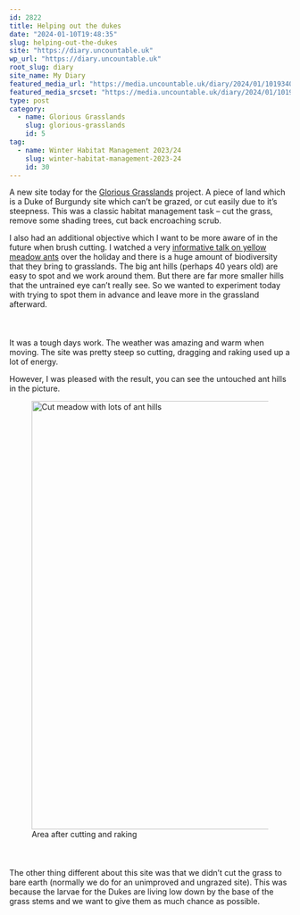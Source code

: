 ```yaml
---
id: 2822
title: Helping out the dukes
date: "2024-01-10T19:48:35"
slug: helping-out-the-dukes
site: "https://diary.uncountable.uk"
wp_url: "https://diary.uncountable.uk"
root_slug: diary
site_name: My Diary
featured_media_url: "https://media.uncountable.uk/diary/2024/01/10193403/IMG20240110100204.webp"
featured_media_srcset: "https://media.uncountable.uk/diary/2024/01/10193403/IMG20240110100204-300x168.webp 300w, https://media.uncountable.uk/diary/2024/01/10193403/IMG20240110100204-1024x572.webp 1024w, https://media.uncountable.uk/diary/2024/01/10193403/IMG20240110100204-150x150.webp 150w, https://media.uncountable.uk/diary/2024/01/10193403/IMG20240110100204-640x357.webp 640w, https://media.uncountable.uk/diary/2024/01/10193403/IMG20240110100204.webp 2000w"
type: post
category:
  - name: Glorious Grasslands
    slug: glorious-grasslands
    id: 5
tag:
  - name: Winter Habitat Management 2023/24
    slug: winter-habitat-management-2023-24
    id: 30
---
```



<p>A new site today for the <a href="https://www.cotswoldsaonb.org.uk/looking-after/our-grasslands-projects/glorious-cotswolds-grasslands/">Glorious Grasslands</a> project.  A piece of land which is a Duke of Burgundy site which can&#8217;t be grazed, or cut easily due to it&#8217;s steepness.  This was a classic habitat management task &#8211; cut the grass, remove some shading trees, cut back encroaching scrub.</p>



<p>I also had an additional objective which I want to be more aware of in the future when brush cutting.  I watched a very <a href="https://biologicalrecording.co.uk/2023/12/05/yellow-meadow-ants/">informative talk on yellow meadow ants</a> over the holiday and there is a huge amount of biodiversity that they bring to grasslands.  The big ant hills (perhaps 40 years old) are easy to spot and we work around them.  But there are far more smaller hills that the untrained eye can&#8217;t really see.  So we wanted to experiment today with trying to spot them in advance and leave more in the grassland afterward.</p>


<style>.kb-row-layout-id2822_f5a924-d9 > .kt-row-column-wrap{align-content:start;}:where(.kb-row-layout-id2822_f5a924-d9 > .kt-row-column-wrap) > .wp-block-kadence-column{justify-content:start;}.kb-row-layout-id2822_f5a924-d9 > .kt-row-column-wrap{column-gap:var(--global-kb-gap-md, 2rem);row-gap:var(--global-kb-gap-md, 2rem);padding-top:var(--global-kb-spacing-sm, 1.5rem);padding-bottom:var(--global-kb-spacing-sm, 1.5rem);grid-template-columns:repeat(2, minmax(0, 1fr));}.kb-row-layout-id2822_f5a924-d9 > .kt-row-layout-overlay{opacity:0.30;}@media all and (max-width: 1024px){.kb-row-layout-id2822_f5a924-d9 > .kt-row-column-wrap{grid-template-columns:repeat(2, minmax(0, 1fr));}}@media all and (max-width: 767px){.kb-row-layout-id2822_f5a924-d9 > .kt-row-column-wrap{grid-template-columns:minmax(0, 1fr);}.kb-row-layout-id2822_f5a924-d9 > .kt-row-column-wrap > .wp-block-kadence-column:nth-of-type(1){order:2;}.kb-row-layout-id2822_f5a924-d9 > .kt-row-column-wrap > .wp-block-kadence-column:nth-of-type(2){order:1;}.kb-row-layout-id2822_f5a924-d9 > .kt-row-column-wrap > .wp-block-kadence-column:nth-of-type(3){order:12;}.kb-row-layout-id2822_f5a924-d9 > .kt-row-column-wrap > .wp-block-kadence-column:nth-of-type(4){order:11;}.kb-row-layout-id2822_f5a924-d9 > .kt-row-column-wrap > .wp-block-kadence-column:nth-of-type(5){order:22;}.kb-row-layout-id2822_f5a924-d9 > .kt-row-column-wrap > .wp-block-kadence-column:nth-of-type(6){order:21;}.kb-row-layout-id2822_f5a924-d9 > .kt-row-column-wrap > .wp-block-kadence-column:nth-of-type(7){order:32;}.kb-row-layout-id2822_f5a924-d9 > .kt-row-column-wrap > .wp-block-kadence-column:nth-of-type(8){order:31;}}</style><div class="kb-row-layout-wrap kb-row-layout-id2822_f5a924-d9 alignnone wp-block-kadence-rowlayout"><div class="kt-row-column-wrap kt-has-2-columns kt-row-layout-equal kt-tab-layout-inherit kt-mobile-layout-row kt-row-valign-top">
<style>.kadence-column2822_e3a493-20 > .kt-inside-inner-col,.kadence-column2822_e3a493-20 > .kt-inside-inner-col:before{border-top-left-radius:0px;border-top-right-radius:0px;border-bottom-right-radius:0px;border-bottom-left-radius:0px;}.kadence-column2822_e3a493-20 > .kt-inside-inner-col{column-gap:var(--global-kb-gap-sm, 1rem);}.kadence-column2822_e3a493-20 > .kt-inside-inner-col{flex-direction:column;}.kadence-column2822_e3a493-20 > .kt-inside-inner-col > .aligncenter{width:100%;}.kadence-column2822_e3a493-20 > .kt-inside-inner-col:before{opacity:0.3;}.kadence-column2822_e3a493-20{position:relative;}@media all and (max-width: 1024px){.kadence-column2822_e3a493-20 > .kt-inside-inner-col{flex-direction:column;justify-content:center;}}@media all and (max-width: 767px){.kadence-column2822_e3a493-20 > .kt-inside-inner-col{flex-direction:column;justify-content:center;}}</style>
<div class="wp-block-kadence-column kadence-column2822_e3a493-20"><div class="kt-inside-inner-col">
<p>It was a tough days work.  The weather was amazing and warm when moving.  The site was pretty steep so cutting, dragging and raking used up a lot of energy.</p>



<p>However, I was pleased with the result, you can see the untouched ant hills in the picture.</p>
</div></div>


<style>.kadence-column2822_1a5eba-cc > .kt-inside-inner-col,.kadence-column2822_1a5eba-cc > .kt-inside-inner-col:before{border-top-left-radius:0px;border-top-right-radius:0px;border-bottom-right-radius:0px;border-bottom-left-radius:0px;}.kadence-column2822_1a5eba-cc > .kt-inside-inner-col{column-gap:var(--global-kb-gap-sm, 1rem);}.kadence-column2822_1a5eba-cc > .kt-inside-inner-col{flex-direction:column;}.kadence-column2822_1a5eba-cc > .kt-inside-inner-col > .aligncenter{width:100%;}.kadence-column2822_1a5eba-cc > .kt-inside-inner-col:before{opacity:0.3;}.kadence-column2822_1a5eba-cc{position:relative;}@media all and (max-width: 1024px){.kadence-column2822_1a5eba-cc > .kt-inside-inner-col{flex-direction:column;justify-content:center;}}@media all and (max-width: 767px){.kadence-column2822_1a5eba-cc > .kt-inside-inner-col{flex-direction:column;justify-content:center;}}</style>
<div class="wp-block-kadence-column kadence-column2822_1a5eba-cc"><div class="kt-inside-inner-col">
<figure class="wp-block-image size-large"><img loading="lazy" decoding="async" width="1024" height="768" src="https://media.uncountable.uk/diary/2024/01/10193404/IMG20240110143533-1024x768.webp" alt="Cut meadow with lots of ant hills" class="wp-image-2825" srcset="https://media.uncountable.uk/diary/2024/01/10193404/IMG20240110143533-1024x768.webp 1024w, https://media.uncountable.uk/diary/2024/01/10193404/IMG20240110143533-300x225.webp 300w, https://media.uncountable.uk/diary/2024/01/10193404/IMG20240110143533-640x480.webp 640w, https://media.uncountable.uk/diary/2024/01/10193404/IMG20240110143533.webp 2000w" sizes="auto, (max-width: 1024px) 100vw, 1024px" /><figcaption class="wp-element-caption">Area after cutting and raking</figcaption></figure>
</div></div>

</div></div>


<p>The other thing different about this site was that we didn&#8217;t cut the grass to bare earth (normally we do for an unimproved and ungrazed site).  This was because the larvae for the Dukes are living low down by the base of the grass stems and we want to give them as much chance as possible.</p>
